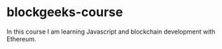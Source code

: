 # blockgeeks-course
In this course I am learning Javascript and blockchain development with Ethereum. 
